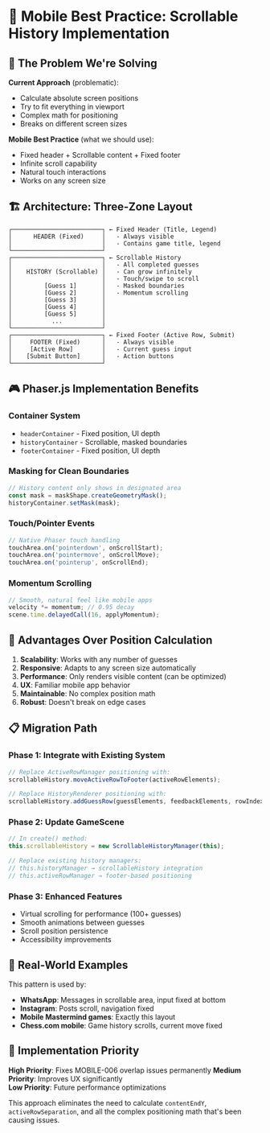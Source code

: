 # 📱 Mobile Best Practice: Scrollable History Implementation

## 🎯 The Problem We're Solving

**Current Approach** (problematic):
- Calculate absolute screen positions
- Try to fit everything in viewport
- Complex math for positioning
- Breaks on different screen sizes

**Mobile Best Practice** (what we should use):
- Fixed header + Scrollable content + Fixed footer
- Infinite scroll capability
- Natural touch interactions
- Works on any screen size

## 🏗️ Architecture: Three-Zone Layout

```
┌─────────────────────────┐ ← Fixed Header (Title, Legend)
│      HEADER (Fixed)     │   - Always visible
│                         │   - Contains game title, legend
└─────────────────────────┘
┌─────────────────────────┐ ← Scrollable History
│                         │   - All completed guesses
│    HISTORY (Scrollable) │   - Can grow infinitely  
│                         │   - Touch/swipe to scroll
│         [Guess 1]       │   - Masked boundaries
│         [Guess 2]       │   - Momentum scrolling
│         [Guess 3]       │
│         [Guess 4]       │
│         [Guess 5]       │
│           ...           │
└─────────────────────────┘
┌─────────────────────────┐ ← Fixed Footer (Active Row, Submit)
│     FOOTER (Fixed)      │   - Always visible
│     [Active Row]        │   - Current guess input
│    [Submit Button]      │   - Action buttons
└─────────────────────────┘
```

## 🎮 Phaser.js Implementation Benefits

### **Container System**
- `headerContainer` - Fixed position, UI depth
- `historyContainer` - Scrollable, masked boundaries  
- `footerContainer` - Fixed position, UI depth

### **Masking for Clean Boundaries**
```javascript
// History content only shows in designated area
const mask = maskShape.createGeometryMask();
historyContainer.setMask(mask);
```

### **Touch/Pointer Events**
```javascript
// Native Phaser touch handling
touchArea.on('pointerdown', onScrollStart);
touchArea.on('pointermove', onScrollMove);
touchArea.on('pointerup', onScrollEnd);
```

### **Momentum Scrolling**
```javascript
// Smooth, natural feel like mobile apps
velocity *= momentum; // 0.95 decay
scene.time.delayedCall(16, applyMomentum);
```

## 🌟 Advantages Over Position Calculation

1. **Scalability**: Works with any number of guesses
2. **Responsive**: Adapts to any screen size automatically
3. **Performance**: Only renders visible content (can be optimized)
4. **UX**: Familiar mobile app behavior
5. **Maintainable**: No complex position math
6. **Robust**: Doesn't break on edge cases

## 📋 Migration Path

### Phase 1: Integrate with Existing System
```javascript
// Replace ActiveRowManager positioning with:
scrollableHistory.moveActiveRowToFooter(activeRowElements);

// Replace HistoryRenderer positioning with:
scrollableHistory.addGuessRow(guessElements, feedbackElements, rowIndex);
```

### Phase 2: Update GameScene
```javascript
// In create() method:
this.scrollableHistory = new ScrollableHistoryManager(this);

// Replace existing history managers:
// this.historyManager → scrollableHistory integration
// this.activeRowManager → footer-based positioning
```

### Phase 3: Enhanced Features
- Virtual scrolling for performance (100+ guesses)
- Smooth animations between guesses
- Scroll position persistence
- Accessibility improvements

## 🎯 Real-World Examples

This pattern is used by:
- **WhatsApp**: Messages in scrollable area, input fixed at bottom
- **Instagram**: Posts scroll, navigation fixed
- **Mobile Mastermind games**: Exactly this layout
- **Chess.com mobile**: Game history scrolls, current move fixed

## 🔧 Implementation Priority

**High Priority**: Fixes MOBILE-006 overlap issues permanently
**Medium Priority**: Improves UX significantly  
**Low Priority**: Future performance optimizations

This approach eliminates the need to calculate `contentEndY`, `activeRowSeparation`, and all the complex positioning math that's been causing issues.
